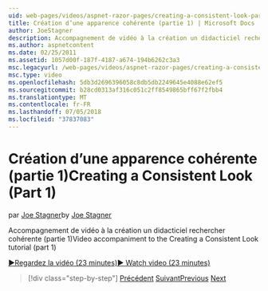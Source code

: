 ```yaml
---
uid: web-pages/videos/aspnet-razor-pages/creating-a-consistent-look-part-1
title: Création d’une apparence cohérente (partie 1) | Microsoft Docs
author: JoeStagner
description: Accompagnement de vidéo à la création un didacticiel rechercher cohérente (partie 1)
ms.author: aspnetcontent
ms.date: 02/25/2011
ms.assetid: 1057d00f-187f-4187-a674-194b6262c3a3
msc.legacyurl: /web-pages/videos/aspnet-razor-pages/creating-a-consistent-look-part-1
msc.type: video
ms.openlocfilehash: 5db3d2696396058c8db5db2249645e4088e62ef5
ms.sourcegitcommit: b28cd0313af316c051c2ff8549865bff67f2fbb4
ms.translationtype: MT
ms.contentlocale: fr-FR
ms.lasthandoff: 07/05/2018
ms.locfileid: "37837083"
---
```

<a name="creating-a-consistent-look-part-1"></a><span data-ttu-id="5b70b-103">Création d’une apparence cohérente (partie 1)</span><span class="sxs-lookup"><span data-stu-id="5b70b-103">Creating a Consistent Look (Part 1)</span></span>
====================
<span data-ttu-id="5b70b-104">par [Joe Stagner](https://github.com/JoeStagner)</span><span class="sxs-lookup"><span data-stu-id="5b70b-104">by [Joe Stagner](https://github.com/JoeStagner)</span></span>

<span data-ttu-id="5b70b-105">Accompagnement de vidéo à la création un didacticiel rechercher cohérente (partie 1)</span><span class="sxs-lookup"><span data-stu-id="5b70b-105">Video accompaniment to the Creating a Consistent Look tutorial (part 1)</span></span>

[<span data-ttu-id="5b70b-106">&#9654;Regardez la vidéo (23 minutes)</span><span class="sxs-lookup"><span data-stu-id="5b70b-106">&#9654; Watch video (23 minutes)</span></span>](https://channel9.msdn.com/Blogs/ASP-NET-Site-Videos/creating-a-consistent-look-part-1)

> [!div class="step-by-step"]
> <span data-ttu-id="5b70b-107">[Précédent](introduction-to-aspnet-web-programming-using-the-razor-syntax.md)
> [Suivant](creating-a-consistent-look-part-2.md)</span><span class="sxs-lookup"><span data-stu-id="5b70b-107">[Previous](introduction-to-aspnet-web-programming-using-the-razor-syntax.md)
[Next](creating-a-consistent-look-part-2.md)</span></span>
